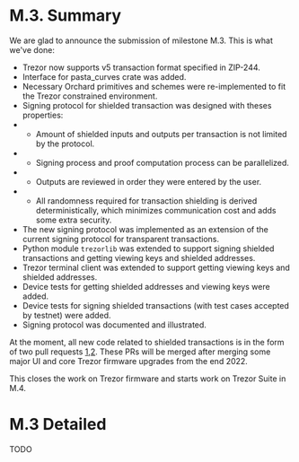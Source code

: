 # M.3. Summary

We are glad to announce the submission of milestone M.3. This is what we've done:

- Trezor now supports v5 transaction format specified in ZIP-244.
- Interface for pasta_curves crate was added.
- Necessary Orchard primitives and schemes were re-implemented to fit the Trezor constrained environment.
- Signing protocol for shielded transaction was designed with theses properties:
- - Amount of shielded inputs and outputs per transaction is not limited by the protocol.
- - Signing process and proof computation process can be parallelized.
- - Outputs are reviewed in order they were entered by the user.
- - All randomness required for transaction shielding is derived deterministically, which minimizes communication cost and adds some extra security.
- The new signing protocol was implemented as an extension of the current signing protocol for transparent transactions.
- Python module `trezorlib` was extended to support signing shielded transactions and getting viewing keys and shielded addresses.
- Trezor terminal client was extended to support getting viewing keys and shielded addresses. 
- Device tests for getting shielded addresses and viewing keys were added.
- Device tests for signing shielded transactions (with test cases accepted by testnet) were added.
- Signing protocol was documented and illustrated.

At the moment, all new code related to shielded transactions is in the form of two pull requests [1][1],[2][2]. These PRs will be merged after merging some major UI and core Trezor firmware upgrades from the end 2022.

This closes the work on Trezor firmware and starts work on Trezor Suite in M.4.

[1]: https://github.com/trezor/trezor-firmware/pull/2510
[2]: https://github.com/trezor/trezor-firmware/pull/2472

# M.3 Detailed

TODO
